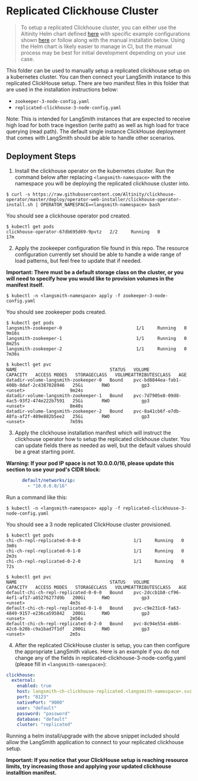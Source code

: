 # Replicated Clickhouse Cluster
> To setup a replicated Clickhouse cluster, you can either use the Altinity Helm chart defined [here](https://github.com/Altinity/helm-charts/tree/main/charts/clickhouse) with specific example configurations shown [here](https://github.com/Altinity/helm-charts/tree/main/charts/clickhouse/examples) or follow along with the manual installatin below. Using the Helm chart is likely easier to manage in CI, but the manual process may be best for initial development depending on your use case.

This folder can be used to manually setup a replicated clickhouse setup on a kubernetes cluster. You can then connect your LangSmith instance to this replicated ClickHouse setup. There are two manifest files in this folder that are used in the installation instructions below:
- `zookeeper-3-node-config.yaml`
- `replicated-clickhouse-3-node-config.yaml`

Note: This is intended for LangSmith instances that are expected to receive high load for both trace ingestion (write path) as well as high load for trace querying (read path). The default single instance ClickHouse deployment that comes with LangSmith should be able to handle other scenarios.

## Deployment Steps
1. Install the clickhouse operator on the kubernetes cluster. Run the command below after replacing `<langsmith-namespace>` with the namespace you will be deploying the replicated clickhouse cluster into.
```
$ curl -s https://raw.githubusercontent.com/Altinity/clickhouse-operator/master/deploy/operator-web-installer/clickhouse-operator-install.sh | OPERATOR_NAMESPACE=<langsmith-namespace> bash
```
You should see a clickhouse operator pod created.
```
$ kubectl get pods
clickhouse-operator-67db695d69-9pvtz   2/2     Running   0          17m
```

2. Apply the zookeeper configuration file found in this repo. The resource configuration currently set should be able to handle a wide range of load patterns, but feel free to update that if needed.

**Important: There must be a default storage class on the cluster, or you will need to specify how you would like to provision volumes in the manifest itself.**
```
$ kubectl -n <langsmith-namespace> apply -f zookeeper-3-node-config.yaml
```
You should see zookeeper pods created.
```
$ kubectl get pods
langsmith-zookeeper-0                            1/1     Running   0          9m16s
langsmith-zookeeper-1                            1/1     Running   0          8m25s
langsmith-zookeeper-2                            1/1     Running   0          7m36s

$ kubectl get pvc
NAME                                   STATUS   VOLUME                                     CAPACITY   ACCESS MODES   STORAGECLASS   VOLUMEATTRIBUTESCLASS   AGE
datadir-volume-langsmith-zookeeper-0   Bound    pvc-bd8844ea-fab1-408b-8daf-2c4387028946   25Gi       RWO            gp3            <unset>                 9m24s
datadir-volume-langsmith-zookeeper-1   Bound    pvc-7d7905e8-09d8-4ac5-93f2-474e222b7591   25Gi       RWO            gp3            <unset>                 8m40s
datadir-volume-langsmith-zookeeper-2   Bound    pvc-8a41cb6f-e7db-48fa-af2f-489e882b5ee2   25Gi       RWO            gp3            <unset>                 7m59s
```

3. Apply the clickhouse installation manifest which will instruct the clickhouse operator how to setup the replicated clickhouse cluster. You can update fields there as needed as well, but the default values should be a great starting point.

**Warning: If your pod IP space is not 10.0.0.0/16, please update this section to use your pod's CIDR block:**
```yaml
      default/networks/ip:
        - "10.0.0.0/16"
```

Run a command like this:
```
$ kubectl -n <langsmith-namespace> apply -f replicated-clickhouse-3-node-config.yaml
```
You should see a 3 node replicated ClickHouse cluster provisioned.
```
$ kubectl get pods
chi-ch-repl-replicated-0-0-0                    1/1     Running   0             3m8s
chi-ch-repl-replicated-0-1-0                    1/1     Running   0             2m3s
chi-ch-repl-replicated-0-2-0                    1/1     Running   0             72s

$ kubectl get pvc
NAME                                   STATUS   VOLUME                                     CAPACITY   ACCESS MODES   STORAGECLASS   VOLUMEATTRIBUTESCLASS   AGE
default-chi-ch-repl-replicated-0-0-0   Bound    pvc-2dccb1b8-cf96-4ef1-af17-a85276277d9b   200Gi      RWO            gp3            <unset>                 4m3s
default-chi-ch-repl-replicated-0-1-0   Bound    pvc-c9e231c8-fa63-4849-9157-e236ca595842   200Gi      RWO            gp3            <unset>                 2m56s
default-chi-ch-repl-replicated-0-2-0   Bound    pvc-8c94e554-eb86-42c6-b20b-c9a1bad7f1df   200Gi      RWO            gp3            <unset>                 2m5s
```

4. After the replicated ClickHouse cluster is setup, you can then configure the appropriate LangSmith values. Here is an example if you do not change any of the fields in replicated-clickhouse-3-node-config.yaml (please fill in `<langsmith-namespace>`):
```yaml
clickhouse:
  external:
    enabled: true
    host: langsmith-ch-clickhouse-replicated.<langsmith-namespace>.svc.cluster.local
    port: "8123"
    nativePort: "9000"
    user: "default"
    password: "password"
    database: "default"
    cluster: "replicated"
```
Running a helm install/upgrade with the above snippet included should allow the LangSmith application to connect to your replicated clickhouse setup.

**Important: If you notice that your ClickHouse setup is reaching resource limits, try increasing those and applying your updated clickhouse installtion manifest.**
